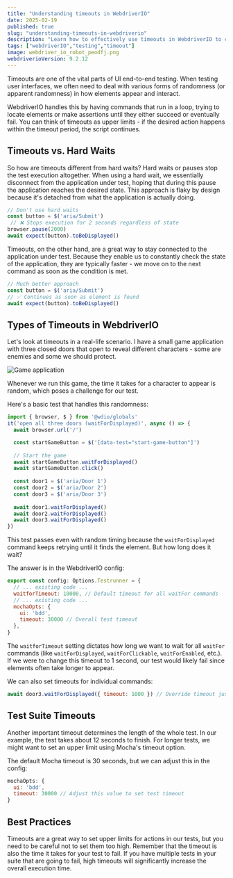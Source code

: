 ```yaml
---
title: "Understanding timeouts in WebdriverIO"
date: 2025-02-19
published: true
slug: "understanding-timeouts-in-webdriverio"
description: "Learn how to effectively use timeouts in WebdriverIO to create reliable end-to-end tests"
tags: ["webdriverIO","testing","timeout"]
image: webdriver_io_robot_peodfj.png
webdriverioVersion: 9.2.12
---
```


Timeouts are one of the vital parts of UI end-to-end testing. When testing user interfaces, we often need to deal with various forms of randomness (or apparent randomness) in how elements appear and interact.

WebdriverIO handles this by having commands that run in a loop, trying to locate elements or make assertions until they either succeed or eventually fail. You can think of timeouts as upper limits - if the desired action happens within the timeout period, the script continues.

## Timeouts vs. Hard Waits

So how are timeouts different from hard waits? Hard waits or pauses stop the test execution altogether. When using a hard wait, we essentially disconnect from the application under test, hoping that during this pause the application reaches the desired state. This approach is flaky by design because it's detached from what the application is actually doing.

```js
// Don't use hard waits
const button = $('aria/Submit')
 // ❌ Stops execution for 2 seconds regardless of state
browser.pause(2000)
await expect(button).toBeDisplayed()
```
Timeouts, on the other hand, are a great way to stay connected to the application under test. Because they enable us to constantly check the state of the application, they are typically faster - we move on to the next command as soon as the condition is met.

```js
// Much better approach
const button = $('aria/Submit')
// ✅ Continues as soon as element is found
await expect(button).toBeDisplayed() 
```

## Types of Timeouts in WebdriverIO

Let's look at timeouts in a real-life scenario. I have a small game application with three closed doors that open to reveal different characters - some are enemies and some we should protect. 

![Game application](/ghosts_goqsla.png)

Whenever we run this game, the time it takes for a character to appear is random, which poses a challenge for our test.

Here's a basic test that handles this randomness:

```js
import { browser, $ } from '@wdio/globals'
it('open all three doors (waitForDisplayed)', async () => {
  await browser.url('/')

  const startGameButton = $('[data-test="start-game-button"]')
  
  // Start the game
  await startGameButton.waitForDisplayed()
  await startGameButton.click()
  
  const door1 = $('aria/Door 1')
  const door2 = $('aria/Door 2')
  const door3 = $('aria/Door 3')
  
  await door1.waitForDisplayed()
  await door2.waitForDisplayed()
  await door3.waitForDisplayed()
})
```

This test passes even with random timing because the `waitForDisplayed` command keeps retrying until it finds the element. But how long does it wait?

The answer is in the WebdriverIO config:

```js [wdio.conf.ts]
export const config: Options.Testrunner = {
  // ... existing code ...
  waitforTimeout: 10000, // Default timeout for all waitFor commands
  // ... existing code ...
  mochaOpts: {
    ui: 'bdd',
    timeout: 30000 // Overall test timeout
  },
}
```

The `waitforTimeout` setting dictates how long we want to wait for all `waitFor` commands (like `waitForDisplayed`, `waitForClickable`, `waitForEnabled`, etc.). If we were to change this timeout to 1 second, our test would likely fail since elements often take longer to appear.

We can also set timeouts for individual commands:

```js
await door3.waitForDisplayed({ timeout: 1000 }) // Override timeout just for this command
```

## Test Suite Timeouts

Another important timeout determines the length of the whole test. In our example, the test takes about 12 seconds to finish. For longer tests, we might want to set an upper limit using Mocha's timeout option.

The default Mocha timeout is 30 seconds, but we can adjust this in the config:

```js
mochaOpts: {
  ui: 'bdd',
  timeout: 30000 // Adjust this value to set test timeout
}
```

## Best Practices

Timeouts are a great way to set upper limits for actions in our tests, but you need to be careful not to set them too high. Remember that the timeout is also the time it takes for your test to fail. If you have multiple tests in your suite that are going to fail, high timeouts will significantly increase the overall execution time.